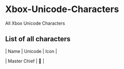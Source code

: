 # Xbox-Unicode-Characters
All Xbox Unicode Characters

## List of all characters

| Name         | Unicode | Icon |

| Master Chief |       |
